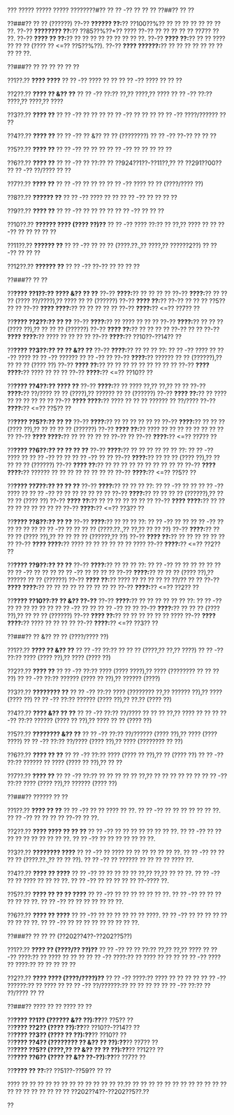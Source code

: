 ??? ????? ????? ????? ????????#?? ?? ?? -?? ?? ?? ??
??##?? ?? ??

??###?? ?? ?? (??????)
??-?? **?????? ??:**?? ??100??%?? ?? ?? ?? ?? ?? ?? ?? ??.
??-?? **???????? ??:**?? ??85??%??+?? ???? ??-?? ?? ?? ?? ?? ?? ??7?? ?? ??.
??-?? **???? ?? ??:**?? ?? ?? ?? ?? ?? ?? ?? ?? ??.
??-?? **???? ??:**?? ?? ?? ???? ?? ?? ?? (???? ?? <=?? ??5??%??).
??-?? **???? ??????:**?? ?? ?? ?? ?? ?? ?? ?? ?? ?? ??.

??###?? ?? ?? ?? ?? ?? ??

??1??.?? **???? ????**
??  ?? -?? ???? ?? ??
??  ?? -?? ???? ?? ?? ??

??2??.?? **???? ?? &?? ??**
??  ?? -?? ??:?? ??,?? ????,?? ????
??  ?? -?? ??:?? ????,?? ????,?? ????

??3??.?? **???? ??**
??  ?? -?? ?? ?? ??
??  ?? -?? ?? ?? ??
??  ?? -?? ????/?????? ?? ??

??4??.?? **???? ??**
??  ?? -?? ?? &?? ?? ?? (????????)
??  ?? -?? ??-?? ?? ?? ??

??5??.?? **???? ??**
??  ?? -?? ?? ?? ??
??  ?? -?? ?? ?? ?? ?? ??

??6??.?? **???? ??**
??  ?? -?? ?? ??:?? ?? ??924??1??-??11??,?? ?? ??291??00??
??  ?? -?? ??/???? ?? ??

??7??.?? **???? ??**
??  ?? -?? ?? ?? ??
??  ?? -?? ???? ?? ?? (????/???? ??)

??8??.?? **?????? ??**
??  ?? -?? ???? ?? ??
??  ?? -?? ?? ?? ?? ??

??9??.?? **???? ??**
??  ?? -?? ?? ?? ?? ??
??  ?? -?? ?? ?? ??

??10??.?? **?????? ???? (???? ??)??**
??   ?? -?? ???? ??:?? ?? ??,?? ???? ??
??   ?? -?? ?? ?? ?? ?? ??

??11??.?? **?????? ??**
??   ?? -?? ?? ?? ?? (????.??.,?? ????,?? ??????2??)
??   ?? -?? ?? ?? ??

??12??.?? **?????? ??**
??   ?? -?? ??-?? ?? ?? ?? ??

??###?? ?? ??

??**???? ??1??:?? ???? &?? ?? ??**
??-?? **????:**?? ?? ?? ?? ??
??-?? **????:**?? ?? ?? ?? (???? ??/????),?? ???? ?? ?? (??????)
??-?? **???? ??:**?? ??-?? ?? ?? ?? ??5?? ?? ??
??-?? **???? ????:**?? ?? ?? ?? ?? ??
??-?? **????:**?? <=?? ??7?? ??

??**???? ??2??:?? ?? ??**
??-?? **????:**?? ?? ???? ?? ?? ??
??-?? **????:**?? ?? ?? ?? (???? ??),?? ?? ?? ?? (??????)
??-?? **???? ??:**?? ?? ?? ?? ?? ??-?? ?? ??
??-?? **???? ????:**?? ???? ?? ?? ?? ??
??-?? **????:**?? ??10??-??14?? ??

??**???? ??3??:?? ?? ?? &?? ??**
??-?? **????:**?? ?? ?? ?? ??:
?? ?? -?? ????
?? ?? -?? ????
?? ?? -?? ??????
?? ?? -?? ??
??-?? **????:**?? ?????? ?? ?? (??????),?? ?? ?? ?? (???? ??)
??-?? **???? ??:**?? ?? ?? ?? ?? ?? ?? ?? ?? ??
??-?? **???? ????:**?? ???? ?? ?? ??
??-?? **????:**?? <=?? ??10?? ??

??**???? ??4??:?? ???? ??**
??-?? **????:**?? ?? ???? ??,?? ??,?? ?? ??
??-?? **????:**?? ??/???? ?? ?? (????),?? ?????? ?? ?? (??????)
??-?? **???? ??:**?? ?? ???? ?? ?? ?? ?? ?? ??
??-?? **???? ????:**?? ???? ?? ?? ?? ?????? ?? ??/????
??-?? **????:**?? <=?? ??5?? ??

??**???? ??5??:?? ?? ??**
??-?? **????:**?? ?? ?? ?? ?? ?? ??
??-?? **????:**?? ?? ?? ?? (???? ??),?? ?? ?? ?? ?? (??????)
??-?? **???? ??:**?? ???? ?? ?? ?? ?? ?? ?? ?? ?? ??
??-?? **???? ????:**?? ?? ?? ?? ?? ?? ??-?? ??
??-?? **????:**?? <=?? ??7?? ??

??**???? ??6??:?? ?? ?? ?? ??**
??-?? **????:**?? ?? ?? ?? ?? ?? ?? ??:
?? ?? -?? ???? ??
?? ?? -?? ?? ??
?? ?? -?? ?? ??
??-?? **????:**?? ?? ?? ?? (???? ??),?? ?? ?? ?? ?? (??????)
??-?? **???? ??:**?? ?? ?? ?? ?? ?? ?? ?? ?? ?? ??
??-?? **???? ????:**?? ?????? ?? ?? ?? ?? ?? ?? ?? ??
??-?? **????:**?? <=?? ??5?? ??

??**???? ??7??:?? ?? ?? ??**
??-?? **????:**?? ?? ?? ?? ??:
?? ?? -?? ?? ??
?? ?? -?? ???? ??
?? ?? -?? ?? ?? ?? ?? ?? ?? ??
??-?? **????:**?? ?? ?? ?? ?? (??????),?? ?? ?? ?? (???? ??)
??-?? **???? ??:**?? ?? ?? ?? ?? ?? ?? ??
??-?? **???? ????:**?? ?? ?? ?? ?? ?? ?? ?? ?? ??
??-?? **????:**?? <=?? ??3?? ??

??**???? ??8??:?? ?? ??**
??-?? **????:**?? ?? ?? ?? ??:
?? ?? -?? ?? ??
?? ?? -?? ?? ?? ?? ?? ??
?? ?? -?? ?? ?? ?? ?? (????.??.,?? ??,?? ?? ?? ??)
??-?? **????:**?? ?? ?? ?? (???? ??),?? ?? ?? ?? ?? (??????,?? ??)
??-?? **???? ??:**?? ?? ?? ?? ?? ?? ?? ??
??-?? **???? ????:**?? ???? ?? ?? ?? ?? ?? ?? ????
??-?? **????:**?? <=?? ??2?? ??

??**???? ??9??:?? ?? ??**
??-?? **????:**?? ?? ?? ?? ??:
?? ?? -?? ?? ?? ?? ?? ?? ??
?? ?? -?? ?? ?? ??
?? ?? -?? ?? ?? ?? ??
??-?? **????:**?? ?? ?? ?? (???? ??),?? ?????? ?? ?? (??????)
??-?? **???? ??:**?? ???? ?? ?? ?? ?? ?? ??/?? ?? ??
??-?? **???? ????:**?? ?? ?? ?? ?? ?? ?? ?? ?? ??
??-?? **????:**?? <=?? ??2?? ??

??**???? ??10??:?? ?? &?? ??-??**
??-?? **????:**?? ?? ?? ?? ?? ?? ?? ??:
?? ?? -?? ?? ?? ?? ?? ?? ??
?? ?? -?? ?? ??
?? ?? -?? ?? ??
??-?? **????:**?? ?? ?? ?? (???? ??),?? ?? ?? ?? (??????)
??-?? **???? ??:**?? ?? ?? ?? ?? ?? ?? ????
??-?? **???? ????:**?? ???? ?? ?? ?? ??
??-?? **????:**?? <=?? ??3?? ??

??###?? ?? &?? ?? ?? (????/???? ??)

??1??.?? **???? ?? &?? ??**
??  ?? -?? ??:?? ?? ?? ?? (????,?? ??,?? ????)
??  ?? -?? ??:?? ???? (???? ??),?? ???? (???? ??)

??2??.?? **???? ??**
??  ?? -?? ??:?? ???? (???? ????),?? ???? (???????? ?? ?? ?? ??)
??  ?? -?? ??:?? ?????? (???? ?? ??),?? ?????? (????)

??3??.?? **???????? ??**
??  ?? -?? ??:?? ???? (???????? ??,?? ?????? ??),?? ???? (???? ??)
??  ?? -?? ??:?? ?????? (???? ??),?? ??.?? (???? ??)

??4??.?? **???? &?? ?? ??**
??  ?? -?? ??:?? ??/???? ?? ?? ?? ??,?? ???? ?? ??
??  ?? -?? ??:?? ?????? (???? ?? ??),?? ???? ?? ?? (???? ??)

??5??.?? **???????? &?? ??**
??  ?? -?? ??:?? ??/?????? (???? ??),?? ???? (???? ????)
??  ?? -?? ??:?? ??/???? (???? ??),?? ???? (???????? ?? ??)

??6??.?? **???? ?? ??**
??  ?? -?? ??:?? ???? (???? ?? ??),?? ?? (???? ??)
??  ?? -?? ??:?? ?????? ?? ???? (???? ?? ??),?? ?? ??

??7??.?? **???? ??**
??  ?? -?? ??:?? ?? ?? ?? ?? ?? ??,?? ?? ?? ?? ?? ?? ??
??  ?? -?? ??:?? ???? (???? ??),?? ?????? (???? ??)

??###?? ?????? ?? ??

??1??.?? **???? ?? ??**
??  ?? -?? ?? ?? ???? ?? ??.
??  ?? -?? ?? ?? ?? ?? ?? ?? ??.
??  ?? -?? ?? ?? ?? ?? ??-?? ?? ??.

??2??.?? **???? ???? ?? ?? ??**
??  ?? -?? ?? ?? ?? ?? ?? ?? ?? ??.
??  ?? -?? ?? ?? ?? ?? ?? ?? ?? ?? ?? ??.
??  ?? -?? ?? ?? ?? ?? ?? ?? ??.

??3??.?? **???????? ????**
??  ?? -?? ?? ???? ?? ?? ?? ?? ?? ?? ??.
??  ?? -?? ?? ?? ?? ?? (????.??.,?? ?? ?? ??).
??  ?? -?? ?? ?????? ?? ?? ?? ?? ???? ??.

??4??.?? **???? ?? ????**
??  ?? -?? ?? ?? ?? ?? ?? ??,?? ??,?? ?? ?? ??.
??  ?? -?? ?? ?? ???? ?? ?? ?? ??.
??  ?? -?? ?? ?? ?? ?? ?? ??-???? ??.

??5??.?? **???? ?? ?? ?? ????**
??  ?? -?? ?? ?? ?? ?? ?? ?? ??.
??  ?? -?? ?? ?? ?? ?? ?? ?? ??.
??  ?? -?? ?? ?? ?? ?? ?? ?? ??.

??6??.?? **???? ?? ????**
??  ?? -?? ?? ?? ?? ?? ?? ?? ????.
??  ?? -?? ?? ?? ?? ?? ?? ?? ?? ?? ??.
??  ?? -?? ?? ?? ?? ?? ?? ?? ?? ?? ??.

??###?? ?? ?? ?? (??202??4??-??202??5??)

??1??.?? **???? ?? (????/?? ??)??**
??  ?? -?? ?? ?? ??:?? ??,?? ??,?? ????
??  ?? -?? ????:?? ?? ???? ?? ?? ??
??  ?? -?? ????:?? ?? ???? ?? ?? ??
??  ?? -?? ???? ?? ????:?? ?? ?? ?? ?? ??

??2??.?? **???? ???? (????/????)??**
??  ?? -?? ????:?? ???? ?? ?? ?? ??
??  ?? -?? ??????:?? ?? ???? ??
??  ?? -?? ??/??????:?? ?? ?? ?? ??
??  ?? -?? ??:?? ?? ??/???? ?? ??

??###?? ???? ?? ?? ???? ?? ??

??**???? ??1?? (?????? &?? ??):??**?? ??5?? ??  
??**???? ??2?? (???? ??):??**?? ??10??-??14?? ??  
??**???? ??3?? (???? ?? ??):??**?? ??10?? ??  
??**???? ??4?? (???????? ?? &?? ?? ??):??**?? ??7?? ??  
??**???? ??5?? (????,?? ?? &?? ?? ?? ??):??**?? ??12?? ??  
??**???? ??6?? (???? ?? &?? ??-??):??**?? ??7?? ??  

??**???? ?? ??:**?? ??51??-??59?? ?? ??

???? ?? ?? ?? ?? ?? ?? ?? ?? ?? ?? ?? ?? ??.?? ?? ?? ?? ?? ?? ?? ?? ?? ?? ?? ?? ?? ?? ?? ?? ?? ?? ?? ?? ?? ??202??4??-??202??5??.??

??